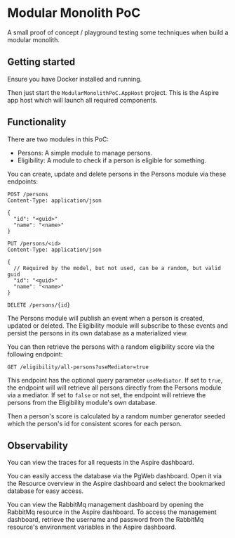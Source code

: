 # Modular Monolith PoC

A small proof of concept / playground testing some techniques when build a modular monolith.

## Getting started

Ensure you have Docker installed and running.

Then just start the `ModularMonolithPoC.AppHost` project. This is the Aspire app host which will launch all required components.

## Functionality

There are two modules in this PoC:

- Persons: A simple module to manage persons.
- Eligibility: A module to check if a person is eligible for something.

You can create, update and delete persons in the Persons module via these endpoints:

```
POST /persons
Content-Type: application/json

{
  "id": "<guid>"
  "name": "<name>"
}
```

```
PUT /persons/<id>
Content-Type: application/json

{
  // Required by the model, but not used, can be a random, but valid guid
  "id": "<guid>"
  "name": "<name>"
}
```

```
DELETE /persons/{id}
```

The Persons module will publish an event when a person is created, updated or deleted. The Eligibility module will subscribe to these events and persist the persons
in its own database as a materialized view.

You can then retrieve the persons with a random eligibility score via the following endpoint:

```
GET /eligibility/all-persons?useMediator=true
```

This endpoint has the optional query parameter `useMediator`. If set to `true`, the endpoint will will retrieve all persons directly from the Persons module via a mediator.
If set to `false` or not set, the endpoint will retrieve the persons from the Eligibility module's own database.

Then a person's score is calculated by a random number generator seeded which the person's id for consistent scores for each person.

## Observability

You can view the traces for all requests in the Aspire dashboard.

You can easily access the database via the PgWeb dashboard. Open it via the Resource overview in the Aspire dashboard and select the bookmarked database for easy access.

You can view the RabbitMq management dashboard by opening the RabbitMq resource in the Aspire dashboard.
To access the management dashboard, retrieve the username and password from the RabbitMq resource's environment variables in the Aspire dashboard.
